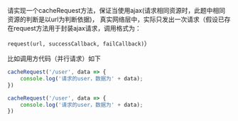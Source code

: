 请实现一个cacheRequest方法，保证当使用ajax(请求相同资源时，此题中相同资源的判断是以url为判断依据)，
真实网络层中，实际只发出一次请求（假设已存在request方法用于封装ajax请求，调用格式为：

``request(url, successCallback, failCallback)``）

比如调用方代码（并行请求）如下

```javascript
cacheRequest('/user', data => {
    console.log('请求的user，数据为' + data);
})

cacheRequest('/user', data => {
    console.log('请求的user，数据为' + data);
})
```